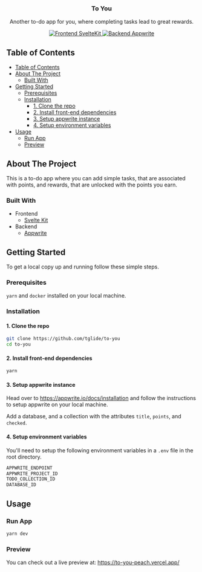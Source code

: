 <p align="center">
  <h3 align="center">To You</h3> <!-- EDIT -->
  <p align="center">
    Another to-do app for you, where completing tasks lead to great rewards.
  </p>
  <!-- EDIT: Head over to https://shields.io/ to generate some beautiful shields! -->
  <p align="center">
  <a href="https://kit.svelte.dev/">
      <img src="https://img.shields.io/badge/Frontend-SvelteKit-%23FF3E00?style=for-the-badge&logo=svelte" alt="Frontend SvelteKit">
    </a>
    <a href="https://appwrite.io/">
      <img src="https://img.shields.io/badge/Backend-Appwrite-%23F02E65?style=for-the-badge&logo=appwrite" alt="Backend Appwrite">
    </a>
  </p>
</p>

<!-- EDIT: TABLE OF CONTENTS -->

## Table of Contents

- [Table of Contents](#table-of-contents)
- [About The Project](#about-the-project)
  - [Built With](#built-with)
- [Getting Started](#getting-started)
  - [Prerequisites](#prerequisites)
  - [Installation](#installation)
    - [1. Clone the repo](#1-clone-the-repo)
    - [2. Install front-end dependencies](#2-install-front-end-dependencies)
    - [3. Setup appwrite instance](#3-setup-appwrite-instance)
    - [4. Setup environment variables](#4-setup-environment-variables)
- [Usage](#usage)
  - [Run App](#run-app)
  - [Preview](#preview)

## About The Project

This is a to-do app where you can add simple tasks, that are associated with points, and rewards, that are unlocked with the points you earn.

### Built With

<!-- EDIT -->
- Frontend
  - [Svelte Kit](https://kit.svelte.dev/) 
- Backend
  - [Appwrite](https://appwrite.io/)

## Getting Started

To get a local copy up and running follow these simple steps.

### Prerequisites

`yarn` and `docker` installed on your local machine.

### Installation

#### 1. Clone the repo

```sh
git clone https://github.com/tglide/to-you
cd to-you
```

#### 2. Install front-end dependencies

```sh
yarn
```

#### 3. Setup appwrite instance

Head over to https://appwrite.io/docs/installation and follow the instructions to setup appwrite on your local machine.

Add a database, and a collection with the attributes `title`, `points`, and `checked`.

<!-- TODO: Improve workflow -->

#### 4. Setup environment variables

You'll need to setup the following environment variables in a `.env` file in the root directory.

```sh
APPWRITE_ENDPOINT
APPWRITE_PROJECT_ID
TODO_COLLECTION_ID
DATABASE_ID
```

## Usage

### Run App

```sh
yarn dev
```

### Preview

You can check out a live preview at: https://to-you-peach.vercel.app/

